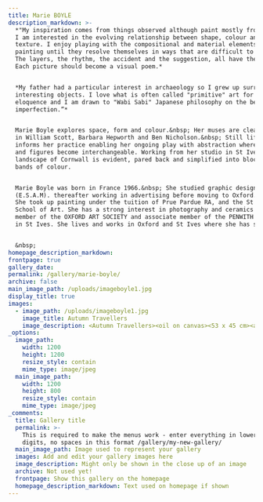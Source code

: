 ```yaml
---
title: Marie BOYLE
description_markdown: >-
  *"My inspiration comes from things observed although paint mostly from memory.
  I am interested in the evolving relationship between shape, colour and
  texture. I enjoy playing with the compositional and material elements of a
  painting until they resolve themselves in ways that are difficult to predict.
  The layers, the rhythm, the accident and the suggestion, all have their place.
  Each picture should become a visual poem.*


  *My father had a particular interest in archaeology so I grew up surrounded by
  interesting objects. I love what is often called "primitive" art for it simple
  eloquence and I am drawn to "Wabi Sabi" Japanese philosophy on the beauty in
  imperfection.”*


  Marie Boyle explores space, form and colour.&nbsp; Her muses are clear to see
  in William Scott, Barbara Hepworth and Ben Nicholson.&nbsp; Still life largely
  informs her practice enabling her ongoing play with abstraction where bottles
  and figures become interchangeable. Working from her studio in St Ives, the
  landscape of Cornwall is evident, pared back and simplified into blocks and
  bands of colour.


  Marie Boyle was born in France 1966.&nbsp; She studied graphic design in Paris
  (E.S.A.M). thereafter working in advertising before moving to Oxford.&nbsp;
  She took up painting under the tuition of Prue Pardue RA, and the St Ives
  School of Art. She has a strong interest in photography and ceramics and is a
  member of the OXFORD ART SOCIETY and associate member of the PENWITH GALLERY
  in St Ives. She lives and works in Oxford and St Ives where she has studios.


  &nbsp;
homepage_description_markdown:
frontpage: true
gallery_date:
permalink: /gallery/marie-boyle/
archive: false
main_image_path: /uploads/imageboyle1.jpg
display_title: true
images:
  - image_path: /uploads/imageboyle1.jpg
    image_title: Autumn Travellers
    image_description: <Autumn Travellers><oil on canvas><53 x 45 cm><amp£1000>
_options:
  image_path:
    width: 1200
    height: 1200
    resize_style: contain
    mime_type: image/jpeg
  main_image_path:
    width: 1200
    height: 800
    resize_style: contain
    mime_type: image/jpeg
_comments:
  title: Gallery title
  permalink: >-
    This is required to make the menus work - enter everything in lower case, no
    digits, no spaces in this format /gallery/my-new-gallery/
  main_image_path: Image used to represent your gallery
  images: Add and edit your gallery images here
  image_description: Might only be shown in the close up of an image
  archive: Not used yet!
  frontpage: Show this gallery on the homepage
  homepage_description_markdown: Text used on homepage if shown
---
```

